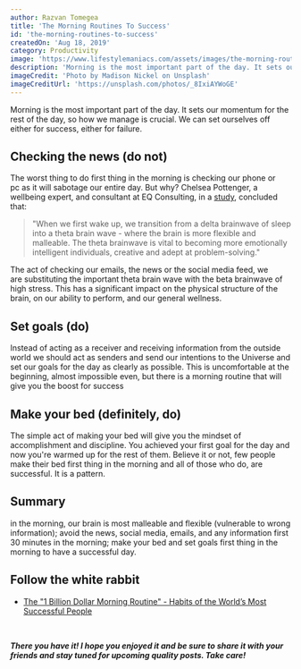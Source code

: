 ```yaml
---
author: Razvan Tomegea
title: 'The Morning Routines To Success'
id: 'the-morning-routines-to-success'
createdOn: 'Aug 18, 2019'
category: Productivity
image: 'https://www.lifestylemaniacs.com/assets/images/the-morning-routines-to-success/_main.jpg'
description: 'Morning is the most important part of the day. It sets our momentum for the rest of the day, so how we manage is crucial. We can set ourselves off either for success, either for failure.'
imageCredit: 'Photo by Madison Nickel on Unsplash'
imageCreditUrl: 'https://unsplash.com/photos/_8IxiAYWoGE'
---
```


Morning is the most important part of the day. It sets our momentum for the rest of the day, so how we manage is crucial. We can set ourselves off either for success, either for failure.

## Checking the news (do not)
The worst thing to do first thing in the morning is checking our phone or pc as it will sabotage our entire day. But why?
Chelsea Pottenger, a wellbeing expert, and consultant at EQ Consulting, in a [study](https://www.google.com/amp/s/amp.whimn.com.au/strength/health/the-major-risks-of-checking-your-phone-first-thing-in-the-mornings/news-story/93e51aed44e5d475309c44f894a20d5f), concluded that:

>"When we first wake up, we transition from a delta brainwave of sleep into a theta brain wave - where the brain is more flexible and malleable. The theta brainwave is vital to becoming more emotionally intelligent individuals, creative and adept at problem-solving."

The act of checking our emails, the news or the social media feed, we are substituting the important theta brain wave with the beta brainwave of high stress.
This has a significant impact on the physical structure of the brain, on our ability to perform, and our general wellness.

## Set goals (do)
Instead of acting as a receiver and receiving information from the outside world we should act as senders and send our intentions to the Universe and set our goals for the day as clearly as possible.
This is uncomfortable at the beginning, almost impossible even, but there is a morning routine that will give you the boost for success


## Make your bed (definitely, do)
The simple act of making your bed will give you the mindset of accomplishment and discipline. You achieved your first goal for the day and now you're warmed up for the rest of them.
Believe it or not, few people make their bed first thing in the morning and all of those who do, are successful. It is a pattern.


## Summary
in the morning, our brain is most malleable and flexible (vulnerable to wrong information);
avoid the news, social media, emails, and any information first 30 minutes in the morning;
make your bed and set goals first thing in the morning to have a successful day.

 ## Follow the white rabbit
 - [The "1 Billion Dollar Morning Routine" - Habits of the World’s Most Successful People](https://youtu.be/SELWtQpcy1A)

<br>

***There you have it! I hope you enjoyed it and be sure to share it with your friends and stay tuned for upcoming quality posts. Take care!***
